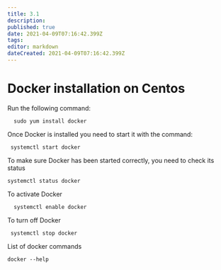 ```yaml
---
title: 3.1
description: 
published: true
date: 2021-04-09T07:16:42.399Z
tags: 
editor: markdown
dateCreated: 2021-04-09T07:16:42.399Z
---
```


# Docker installation on Centos
Run the following command:
```
  sudo yum install docker
```
Once Docker is installed you need to start it with the command:
```
 systemctl start docker
```
To make sure Docker has been started correctly, you need to check its status
```
systemctl status docker
```
To activate Docker
```
  systemctl enable docker
```
To turn off Docker

```
 systemctl stop docker
```
List of docker commands
```
docker --help
```